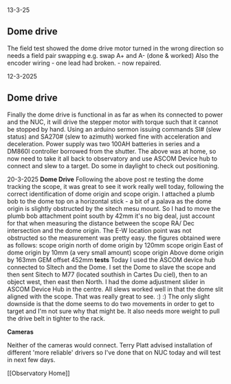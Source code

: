 
13-3-25
## Dome drive
The field test showed the dome drive motor turned in the wrong direction so needs a field pair swapping e.g. swap A+ and A- (done & worked)
Also the encoder wiring - one lead had broken. - now repaired.

12-3-2025
## Dome drive
Finally the dome drive is functional in as far as when its connected to power and the NUC, it will drive the stepper motor with torque such that it cannot be stopped by hand. Using an arduino sermon issuing commands Sl# (slew status) and SA270# (slew to azimuth) worked fine with acceleration and deceleration. Power supply was two 100AH batteries in series and a DM860I controller borrowed from the shutter. The above was at home, so now need to take it all back to observatory and use ASCOM Device hub to connect and slew to a target. Do some in daylight to check out positioning.

20-3-2025
**Dome Drive**
Following the above post re testing the dome tracking the scope, it was great to see it work really well today, following the correct identification of dome origin and scope origin. I attached a plumb bob to the dome top on a horizontal stick - a bit of a palava as the dome origin is slightly obstructed by the sitech mesu mount. So I had to move the plumb bob attachment point south by 42mm it's no big deal, just account for that when measuring the distance between the scope RA/ Dec intersection and the dome origin. The E-W location point was not obstructed so the measurement was pretty easy.
the figures obtained were as follows:
scope origin north of dome origin by 120mm
scope origin East of dome origin by 10mm (a very small amount)
scope origin Above dome origin by 163mm
GEM offset 452mm
**tests**
Today I used the ASCOM device hub connected to SItech and the Dome. I set the Dome to slave the scope and then sent Sitech to M77 (located southish in Cartes Du ciel), then to an object west, then east then North. I had the dome adjustment slider in ASCOM Device Hub in the centre. All slews worked well in that the dome slit aligned with the scope. That was really great to see. :) :)
The only slight downside is that the dome seems to do two movements in order to get to target and I'm not sure why that might be. It also needs more weight to pull the drive belt in tighter to the rack.

**Cameras**

Neither of the cameras would connect. Terry Platt advised installation of different 'more reliable' drivers so I've done that on NUC today and will test in next few days.




[[Observatory Home]]
